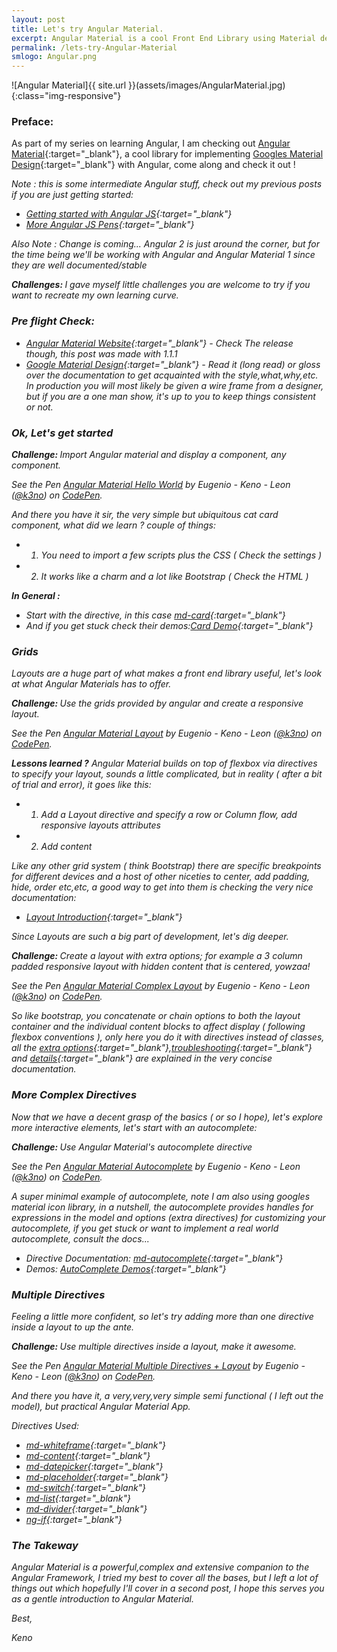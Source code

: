 ```yaml
---
layout: post
title: Let's try Angular Material.
excerpt: Angular Material is a cool Front End Library using Material design for the Angular framework,let's check the basics...
permalink: /lets-try-Angular-Material
smlogo: Angular.png
---
```




![Angular Material]{{ site.url }}(assets/images/AngularMaterial.jpg){:class="img-responsive"}


<h3>Preface:</h3>

As part of my series on learning Angular, I am checking out [Angular Material](https://material.angularjs.org/latest/){:target="_blank"}, a cool library for implementing [Googles Material Design](https://material.google.com){:target="_blank"} with Angular, come along and check it out !

<i class='Note'>Note : this is some intermediate Angular stuff, check out my previous posts if you are just getting started:<i/>

- [Getting started with Angular JS](http://codepen.io/k3no/post/getting-started-with-angularjs){:target="_blank"}
- [More Angular JS Pens](http://codepen.io/k3no/post/more-angular-js-pens){:target="_blank"}

<i class='Note'> Also Note : Change is coming... Angular 2 is just around the corner, but for the time being we'll be working with Angular and Angular Material 1 since they are well documented/stable <i/>

<div class="challenge"> <b>Challenges: </b> I gave myself little challenges you are welcome to try if you want to recreate my own learning curve.</div>

<h3>Pre flight Check:</h3>

- [Angular Material Website](https://material.angularjs.org/latest/){:target="_blank"} - Check The release though, this post was made with 1.1.1  
- [Google Material Design](https://material.google.com){:target="_blank"} - Read it (long read) or gloss over the documentation to get acquainted with the style,what,why,etc. In production you will most likely be given a wire frame from a designer, but if you are a one man show, it's up to you to keep things consistent or not.

<h3>Ok, Let's get started </h3>

<div class="challenge"><b>Challenge: </b> Import Angular material and display a component, any component.</div>


<p data-height="605" data-theme-id="0" data-slug-hash="XjmGWQ" data-default-tab="html,result" data-user="k3no" data-embed-version="2" class="codepen">See the Pen <a href="http://codepen.io/k3no/pen/XjmGWQ/">Angular Material Hello World</a> by Eugenio - Keno -  Leon (<a href="http://codepen.io/k3no">@k3no</a>) on <a href="http://codepen.io">CodePen</a>.</p>
<script async src="//assets.codepen.io/assets/embed/ei.js"></script>


And there you have it sir, the very simple but ubiquitous cat card component, what did we learn ? couple of things:

- 1. You need to import a few scripts plus the CSS ( Check the settings )
- 2. It works like a charm and a lot like Bootstrap ( Check the HTML )

**In General :**

- Start with the directive, in this case [md-card](https://material.angularjs.org/latest/api/directive/mdCard){:target="_blank"}
- And if you get stuck check their demos:[Card Demo](https://material.angularjs.org/latest/demo/card){:target="_blank"}

<h3>Grids</h3>

Layouts are a huge part of what makes a front end library useful, let's look at what Angular Materials has to offer.

<div class="challenge"><b>Challenge: </b> Use the grids provided by angular and create a responsive layout.</div>

<p data-height="265" data-theme-id="0" data-slug-hash="bwEwGz" data-default-tab="html,result" data-user="k3no" data-embed-version="2" class="codepen">See the Pen <a href="http://codepen.io/k3no/pen/bwEwGz/">Angular Material Layout</a> by Eugenio - Keno -  Leon (<a href="http://codepen.io/k3no">@k3no</a>) on <a href="http://codepen.io">CodePen</a>.</p>
<script async src="//assets.codepen.io/assets/embed/ei.js"></script>

<b>Lessons learned ?</b>  Angular Material builds on top of flexbox via directives to specify your layout, sounds a little complicated, but in reality ( after a bit of trial and error), it goes like this:

- 1. Add a Layout directive and specify a row or Column flow, add responsive layouts attributes
- 2. Add content

Like any other grid system ( think Bootstrap) there are specific breakpoints for different devices and a host of other niceties to center, add padding, hide, order etc,etc, a good way to get into them is checking the very nice documentation:

- [Layout Introduction](https://material.angularjs.org/latest/layout/introduction){:target="_blank"}


Since Layouts are such a big part of development, let's dig deeper.

<div class="challenge"><b>Challenge: </b> Create a layout with extra options; for example a 3 column padded responsive layout with hidden content that is centered, yowzaa! </div>

<p data-height="324" data-theme-id="0" data-slug-hash="WGAGav" data-default-tab="html,result" data-user="k3no" data-embed-version="2" class="codepen">See the Pen <a href="http://codepen.io/k3no/pen/WGAGav/">Angular Material Complex Layout</a> by Eugenio - Keno -  Leon (<a href="http://codepen.io/k3no">@k3no</a>) on <a href="http://codepen.io">CodePen</a>.</p>
<script async src="//assets.codepen.io/assets/embed/ei.js"></script>

So like bootstrap, you concatenate or chain options to both the layout container and the individual content blocks to affect display ( following flexbox conventions ), only here you do it with directives instead of classes, all the [extra options](https://material.angularjs.org/latest/layout/options){:target="_blank"},[troubleshooting](https://material.angularjs.org/latest/layout/tips){:target="_blank"} and [details](https://material.angularjs.org/latest/layout/alignment){:target="_blank"} are explained in the very concise documentation.

<h3>More Complex Directives</h3>

Now that we have a decent grasp of the basics ( or so I hope), let's explore more interactive elements, let's start with an autocomplete:

<div class="challenge"><b>Challenge: </b>Use Angular Material's  autocomplete directive </div>

<p data-height="265" data-theme-id="0" data-slug-hash="NRxOVg" data-default-tab="html,result" data-user="k3no" data-embed-version="2" class="codepen">See the Pen <a href="http://codepen.io/k3no/pen/NRxOVg/">Angular Material Autocomplete</a> by Eugenio - Keno -  Leon (<a href="http://codepen.io/k3no">@k3no</a>) on <a href="http://codepen.io">CodePen</a>.</p>
<script async src="//assets.codepen.io/assets/embed/ei.js"></script>

A super minimal example of autocomplete, note I am also using googles material icon library, in a nutshell, the autocomplete provides handles for expressions in the model and options (extra directives) for customizing your autocomplete, if you get stuck or want to implement a real world autocomplete, consult the docs...

- Directive Documentation: [md-autocomplete](https://material.angularjs.org/latest/api/directive/mdAutocomplete){:target="_blank"}
- Demos: [AutoComplete  Demos](https://material.angularjs.org/latest/demo/autocomplete){:target="_blank"}

<h3>Multiple Directives</h3>

Feeling a little more confident, so let's try adding more than one  directive inside a layout to up the ante.

<div class="challenge"><b>Challenge: </b>Use multiple directives inside a layout, make it awesome.</div>

<p data-height="700" data-theme-id="0" data-slug-hash="vXLPAx" data-default-tab="html,result" data-user="k3no" data-embed-version="2" class="codepen">See the Pen <a href="http://codepen.io/k3no/pen/vXLPAx/">Angular Material Multiple Directives + Layout</a> by Eugenio - Keno -  Leon (<a href="http://codepen.io/k3no">@k3no</a>) on <a href="http://codepen.io">CodePen</a>.</p>
<script async src="//assets.codepen.io/assets/embed/ei.js"></script>

And there you have it, a very,very,very simple semi functional ( I left out the model), but practical Angular Material App.

Directives Used:

- [md-whiteframe](https://material.angularjs.org/latest/api/directive/mdWhiteframe){:target="_blank"}
- [md-content](https://material.angularjs.org/latest/api/directive/mdContent){:target="_blank"}
- [md-datepicker](https://material.angularjs.org/latest/api/directive/mdDatepicker){:target="_blank"}
- [md-placeholder](https://material.angularjs.org/latest/api/directive/mdPlaceholder){:target="_blank"}
- [md-switch](https://material.angularjs.org/latest/api/directive/mdSwitch){:target="_blank"}
- [md-list](https://material.angularjs.org/latest/api/directive/mdList){:target="_blank"}
- [md-divider](https://material.angularjs.org/latest/api/directive/mdDivider){:target="_blank"}
- [ng-if](https://docs.angularjs.org/api/ng/directive/ngIf){:target="_blank"}

<h3>The Takeway</h3>

Angular Material is a powerful,complex and extensive companion to the Angular Framework, I tried my best to cover all the bases, but I left a lot of things out which hopefully I'll cover in a second post, I hope this serves you as a gentle introduction to Angular Material.


Best,

Keno
